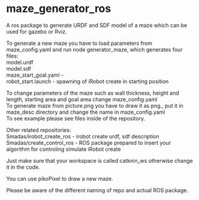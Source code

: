 # maze_generator_ros
A ros package to generate URDF and SDF model of a maze which can be used for gazebo or Rviz.

To generate a new maze you have to load parameters from maze_config.yaml and run node generator_maze, which generates four files:
<br>model.urdf
<br>model.sdf
<br>maze_start_goal.yaml - 
<br>robot_start.launch - spawning of iRobot create in starting position

To change parameters of the maze such as wall thickness, height and length, starting area and goal area change maze_config.yaml
<br>To generate maze from picture.png you have to draw it as png., put it in maze_desc directory and change the name in maze_config.yaml
<br>To see example please see files inside of the repository.

Other related repositories:
<br>Smadas/irobot_create_ros - irobot create urdf, sdf description
<br>Smadas/create_control_ros - ROS package prepared to insert your algorithm for controling simulate iRobot create

Just make sure that your workspace is called catknin_ws otherwise change it in the code.

You can use pikoPixel to draw a new maze.

Please be aware of the different naming of repo and actual ROS package.
